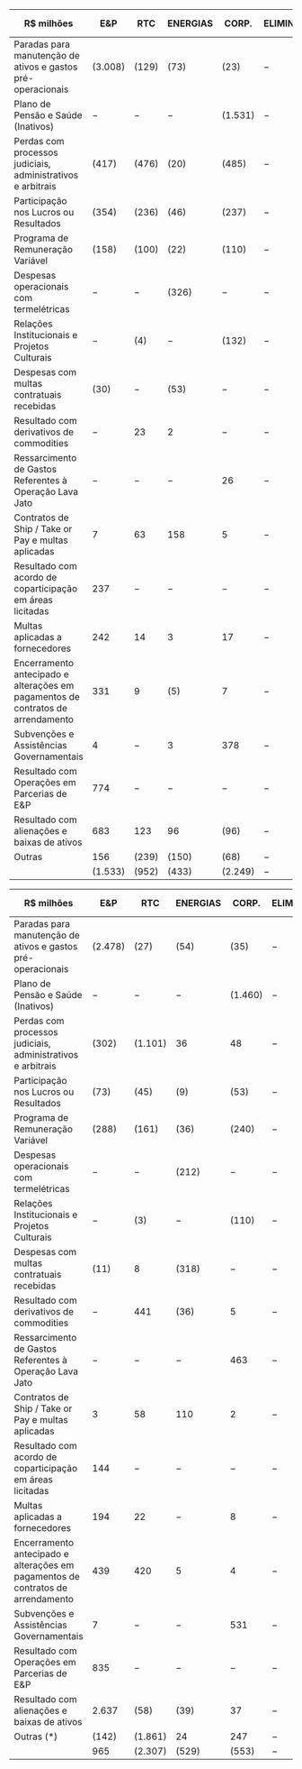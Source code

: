 |R$ milhões|E&P|RTC|ENERGIAS|CORP.|ELIMIN.|CONSOLI-DADO|
|---|---|---|---|---|---|---|
|Paradas para manutenção de ativos e gastos pré-operacionais|(3.008)|(129)|(73)|(23)|−|(3.233)|
|Plano de Pensão e Saúde (Inativos)|−|−|−|(1.531)|−|(1.531)|
|Perdas com processos judiciais, administrativos e arbitrais|(417)|(476)|(20)|(485)|−|(1.398)|
|Participação nos Lucros ou Resultados|(354)|(236)|(46)|(237)|−|(873)|
|Programa de Remuneração Variável|(158)|(100)|(22)|(110)|−|(390)|
|Despesas operacionais com termelétricas|−|−|(326)|−|−|(326)|
|Relações Institucionais e Projetos Culturais|−|(4)|−|(132)|−|(136)|
|Despesas com multas contratuais recebidas|(30)|−|(53)|−|−|(83)|
|Resultado com derivativos de commodities|−|23|2|−|−|25|
|Ressarcimento de Gastos Referentes à Operação Lava Jato|−|−|−|26|−|26|
|Contratos de Ship / Take or Pay e multas aplicadas|7|63|158|5|−|233|
|Resultado com acordo de coparticipação em áreas licitadas|237|−|−|−|−|237|
|Multas aplicadas a fornecedores|242|14|3|17|−|276|
|Encerramento antecipado e alterações em pagamentos de contratos de arrendamento|331|9|(5)|7|−|342|
|Subvenções e Assistências Governamentais|4|−|3|378|−|385|
|Resultado com Operações em Parcerias de E&P|774|−|−|−|−|774|
|Resultado com alienações e baixas de ativos|683|123|96|(96)|−|806|
|Outras|156|(239)|(150)|(68)|−|(301)|
| |(1.533)|(952)|(433)|(2.249)|−|(5.167)|

|R$ milhões|E&P|RTC|ENERGIAS|CORP.|ELIMIN.|CONSOLI-DADO|
|---|---|---|---|---|---|---|
|Paradas para manutenção de ativos e gastos pré-operacionais|(2.478)|(27)|(54)|(35)|−|(2.594)|
|Plano de Pensão e Saúde (Inativos)|−|−|−|(1.460)|−|(1.460)|
|Perdas com processos judiciais, administrativos e arbitrais|(302)|(1.101)|36|48|−|(1.319)|
|Participação nos Lucros ou Resultados|(73)|(45)|(9)|(53)|−|(180)|
|Programa de Remuneração Variável|(288)|(161)|(36)|(240)|−|(725)|
|Despesas operacionais com termelétricas|−|−|(212)|−|−|(212)|
|Relações Institucionais e Projetos Culturais|−|(3)|−|(110)|−|(113)|
|Despesas com multas contratuais recebidas|(11)|8|(318)|−|−|(321)|
|Resultado com derivativos de commodities|−|441|(36)|5|−|410|
|Ressarcimento de Gastos Referentes à Operação Lava Jato|−|−|−|463|−|463|
|Contratos de Ship / Take or Pay e multas aplicadas|3|58|110|2|−|173|
|Resultado com acordo de coparticipação em áreas licitadas|144|−|−|−|−|144|
|Multas aplicadas a fornecedores|194|22|−|8|−|224|
|Encerramento antecipado e alterações em pagamentos de contratos de arrendamento|439|420|5|4|−|868|
|Subvenções e Assistências Governamentais|7|−|−|531|−|538|
|Resultado com Operações em Parcerias de E&P|835|−|−|−|−|835|
|Resultado com alienações e baixas de ativos|2.637|(58)|(39)|37|−|2.577|
|Outras (*)|(142)|(1.861)|24|247|−|(1.732)|
| |965|(2.307)|(529)|(553)|−|(2.424)|